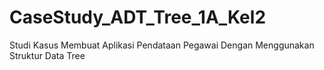 # CaseStudy_ADT_Tree_1A_Kel2
Studi Kasus Membuat Aplikasi Pendataan Pegawai Dengan Menggunakan Struktur Data Tree
